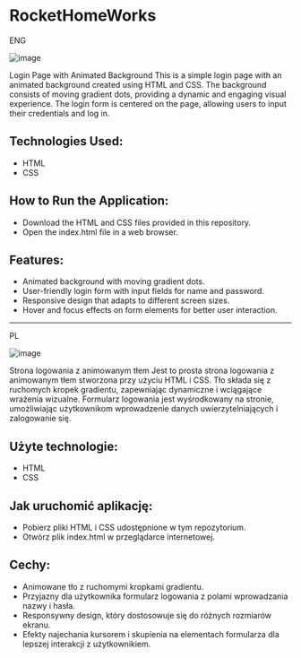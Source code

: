 # RocketHomeWorks

ENG 


![image](https://github.com/SebastianK2000/RocketHomeWorks/assets/127401994/1439c6d8-4988-46e8-8540-71be99ba8e18)



Login Page with Animated Background
This is a simple login page with an animated background created using HTML and CSS. The background consists of moving gradient dots, providing a dynamic and engaging visual experience. The login form is centered on the page, allowing users to input their credentials and log in.

## Technologies Used:

- HTML
- CSS

## How to Run the Application: 

- Download the HTML and CSS files provided in this repository.
- Open the index.html file in a web browser.

## Features: 

- Animated background with moving gradient dots.
- User-friendly login form with input fields for name and password.
- Responsive design that adapts to different screen sizes.
- Hover and focus effects on form elements for better user interaction.

-------------------------------------------

PL 



![image](https://github.com/SebastianK2000/RocketHomeWorks/assets/127401994/27bd642f-c2ed-41b7-92d0-338796b56383)



Strona logowania z animowanym tłem
Jest to prosta strona logowania z animowanym tłem stworzona przy użyciu HTML i CSS. Tło składa się z ruchomych kropek gradientu, zapewniając dynamiczne i wciągające wrażenia wizualne. Formularz logowania jest wyśrodkowany na stronie, umożliwiając użytkownikom wprowadzenie danych uwierzytelniających i zalogowanie się.

## Użyte technologie:

- HTML
- CSS

## Jak uruchomić aplikację: 

- Pobierz pliki HTML i CSS udostępnione w tym repozytorium.
- Otwórz plik index.html w przeglądarce internetowej.

## Cechy: 

- Animowane tło z ruchomymi kropkami gradientu.
- Przyjazny dla użytkownika formularz logowania z polami wprowadzania nazwy i hasła.
- Responsywny design, który dostosowuje się do różnych rozmiarów ekranu.
- Efekty najechania kursorem i skupienia na elementach formularza dla lepszej interakcji z użytkownikiem.
